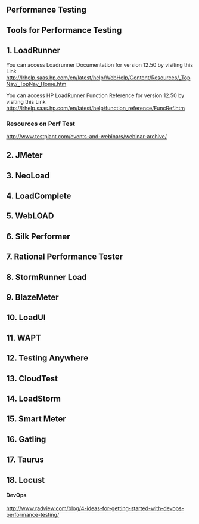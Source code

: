## Performance Testing

## Tools for Performance Testing

## 1. LoadRunner

You can access Loadrunner Documentation for version 12.50 by visiting this Link http://lrhelp.saas.hp.com/en/latest/help/WebHelp/Content/Resources/_TopNav/_TopNav_Home.htm

You can access HP LoadRunner Function Reference for version 12.50 by visiting this Link
http://lrhelp.saas.hp.com/en/latest/help/function_reference/FuncRef.htm

### Resources on Perf Test
http://www.testplant.com/events-and-webinars/webinar-archive/

## 2. JMeter

## 3. NeoLoad

## 4. LoadComplete

## 5. WebLOAD

## 6. Silk Performer
## 7. Rational Performance Tester
## 8. StormRunner Load
## 9. BlazeMeter
## 10. LoadUI
## 11. WAPT
## 12. Testing Anywhere
## 13. CloudTest
## 14. LoadStorm
## 15. Smart Meter
## 16. Gatling
## 17. Taurus
## 18. Locust



#### DevOps
http://www.radview.com/blog/4-ideas-for-getting-started-with-devops-performance-testing/

